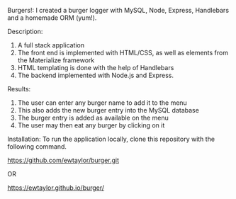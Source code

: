 Burgers!:
I created a burger logger with MySQL, Node, Express, Handlebars and a homemade ORM (yum!).

Description:
1) A full stack application 
2) The front end is implemented with HTML/CSS, as well as elements from the Materialize framework 
3) HTML templating is done with the help of Handlebars
4) The backend implemented with Node.js and Express. 

Results:
1) The user can enter any burger name to add it to the menu
2) This also adds the new burger entry into the MySQL database
3) The burger entry is added as available on the menu
4) The user may then eat any burger by clicking on it


Installation:
To run the application locally,  clone this repository with the following command.

https://github.com/ewtaylor/burger.git

OR

https://ewtaylor.github.io/burger/
